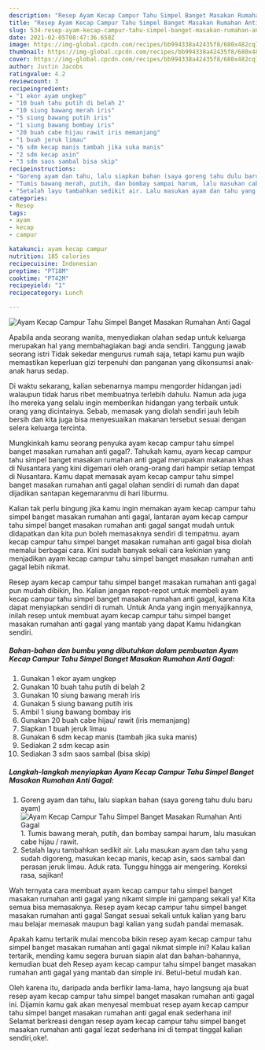 ```yaml
---
description: "Resep Ayam Kecap Campur Tahu Simpel Banget Masakan Rumahan Anti Gagal yang enak dan Mudah Dibuat"
title: "Resep Ayam Kecap Campur Tahu Simpel Banget Masakan Rumahan Anti Gagal yang enak dan Mudah Dibuat"
slug: 534-resep-ayam-kecap-campur-tahu-simpel-banget-masakan-rumahan-anti-gagal-yang-enak-dan-mudah-dibuat
date: 2021-02-05T08:47:36.658Z
image: https://img-global.cpcdn.com/recipes/bb994338a42435f8/680x482cq70/ayam-kecap-campur-tahu-simpel-banget-masakan-rumahan-anti-gagal-foto-resep-utama.jpg
thumbnail: https://img-global.cpcdn.com/recipes/bb994338a42435f8/680x482cq70/ayam-kecap-campur-tahu-simpel-banget-masakan-rumahan-anti-gagal-foto-resep-utama.jpg
cover: https://img-global.cpcdn.com/recipes/bb994338a42435f8/680x482cq70/ayam-kecap-campur-tahu-simpel-banget-masakan-rumahan-anti-gagal-foto-resep-utama.jpg
author: Justin Jacobs
ratingvalue: 4.2
reviewcount: 3
recipeingredient:
- "1 ekor ayam ungkep"
- "10 buah tahu putih di belah 2"
- "10 siung bawang merah iris"
- "5 siung bawang putih iris"
- "1 siung bawang bombay iris"
- "20 buah cabe hijau rawit iris memanjang"
- "1 buah jeruk limau"
- "6 sdm kecap manis tambah jika suka manis"
- "2 sdm kecap asin"
- "3 sdm saos sambal bisa skip"
recipeinstructions:
- "Goreng ayam dan tahu, lalu siapkan bahan (saya goreng tahu dulu baru ayam)"
- "Tumis bawang merah, putih, dan bombay sampai harum, lalu masukan cabe hijau / rawit."
- "Setalah layu tambahkan sedikit air. Lalu masukan ayam dan tahu yang sudah digoreng, masukan kecap manis, kecap asin, saos sambal dan perasan jeruk limau. Aduk rata. Tunggu hingga air mengering. Koreksi rasa, sajikan!"
categories:
- Resep
tags:
- ayam
- kecap
- campur

katakunci: ayam kecap campur 
nutrition: 185 calories
recipecuisine: Indonesian
preptime: "PT18M"
cooktime: "PT42M"
recipeyield: "1"
recipecategory: Lunch

---
```



![Ayam Kecap Campur Tahu Simpel Banget Masakan Rumahan Anti Gagal](https://img-global.cpcdn.com/recipes/bb994338a42435f8/680x482cq70/ayam-kecap-campur-tahu-simpel-banget-masakan-rumahan-anti-gagal-foto-resep-utama.jpg)

Apabila anda seorang wanita, menyediakan olahan sedap untuk keluarga merupakan hal yang membahagiakan bagi anda sendiri. Tanggung jawab seorang istri Tidak sekedar mengurus rumah saja, tetapi kamu pun wajib memastikan keperluan gizi terpenuhi dan panganan yang dikonsumsi anak-anak harus sedap.

Di waktu  sekarang, kalian sebenarnya mampu mengorder hidangan jadi walaupun tidak harus ribet membuatnya terlebih dahulu. Namun ada juga lho mereka yang selalu ingin memberikan hidangan yang terbaik untuk orang yang dicintainya. Sebab, memasak yang diolah sendiri jauh lebih bersih dan kita juga bisa menyesuaikan makanan tersebut sesuai dengan selera keluarga tercinta. 



Mungkinkah kamu seorang penyuka ayam kecap campur tahu simpel banget masakan rumahan anti gagal?. Tahukah kamu, ayam kecap campur tahu simpel banget masakan rumahan anti gagal merupakan makanan khas di Nusantara yang kini digemari oleh orang-orang dari hampir setiap tempat di Nusantara. Kamu dapat memasak ayam kecap campur tahu simpel banget masakan rumahan anti gagal olahan sendiri di rumah dan dapat dijadikan santapan kegemaranmu di hari liburmu.

Kalian tak perlu bingung jika kamu ingin memakan ayam kecap campur tahu simpel banget masakan rumahan anti gagal, lantaran ayam kecap campur tahu simpel banget masakan rumahan anti gagal sangat mudah untuk didapatkan dan kita pun boleh memasaknya sendiri di tempatmu. ayam kecap campur tahu simpel banget masakan rumahan anti gagal bisa diolah memalui berbagai cara. Kini sudah banyak sekali cara kekinian yang menjadikan ayam kecap campur tahu simpel banget masakan rumahan anti gagal lebih nikmat.

Resep ayam kecap campur tahu simpel banget masakan rumahan anti gagal pun mudah dibikin, lho. Kalian jangan repot-repot untuk membeli ayam kecap campur tahu simpel banget masakan rumahan anti gagal, karena Kita dapat menyiapkan sendiri di rumah. Untuk Anda yang ingin menyajikannya, inilah resep untuk membuat ayam kecap campur tahu simpel banget masakan rumahan anti gagal yang mantab yang dapat Kamu hidangkan sendiri.

<!--inarticleads1-->

##### Bahan-bahan dan bumbu yang dibutuhkan dalam pembuatan Ayam Kecap Campur Tahu Simpel Banget Masakan Rumahan Anti Gagal:

1. Gunakan 1 ekor ayam ungkep
1. Gunakan 10 buah tahu putih di belah 2
1. Gunakan 10 siung bawang merah iris
1. Gunakan 5 siung bawang putih iris
1. Ambil 1 siung bawang bombay iris
1. Gunakan 20 buah cabe hijau/ rawit (iris memanjang)
1. Siapkan 1 buah jeruk limau
1. Gunakan 6 sdm kecap manis (tambah jika suka manis)
1. Sediakan 2 sdm kecap asin
1. Sediakan 3 sdm saos sambal (bisa skip)




<!--inarticleads2-->

##### Langkah-langkah menyiapkan Ayam Kecap Campur Tahu Simpel Banget Masakan Rumahan Anti Gagal:

1. Goreng ayam dan tahu, lalu siapkan bahan (saya goreng tahu dulu baru ayam)
<img src="https://img-global.cpcdn.com/steps/f2f8445a49d55e60/160x128cq70/ayam-kecap-campur-tahu-simpel-banget-masakan-rumahan-anti-gagal-langkah-memasak-1-foto.jpg" alt="Ayam Kecap Campur Tahu Simpel Banget Masakan Rumahan Anti Gagal">1. Tumis bawang merah, putih, dan bombay sampai harum, lalu masukan cabe hijau / rawit.
1. Setalah layu tambahkan sedikit air. Lalu masukan ayam dan tahu yang sudah digoreng, masukan kecap manis, kecap asin, saos sambal dan perasan jeruk limau. Aduk rata. Tunggu hingga air mengering. Koreksi rasa, sajikan!




Wah ternyata cara membuat ayam kecap campur tahu simpel banget masakan rumahan anti gagal yang nikamt simple ini gampang sekali ya! Kita semua bisa memasaknya. Resep ayam kecap campur tahu simpel banget masakan rumahan anti gagal Sangat sesuai sekali untuk kalian yang baru mau belajar memasak maupun bagi kalian yang sudah pandai memasak.

Apakah kamu tertarik mulai mencoba bikin resep ayam kecap campur tahu simpel banget masakan rumahan anti gagal nikmat simple ini? Kalau kalian tertarik, mending kamu segera buruan siapin alat dan bahan-bahannya, kemudian buat deh Resep ayam kecap campur tahu simpel banget masakan rumahan anti gagal yang mantab dan simple ini. Betul-betul mudah kan. 

Oleh karena itu, daripada anda berfikir lama-lama, hayo langsung aja buat resep ayam kecap campur tahu simpel banget masakan rumahan anti gagal ini. Dijamin kamu gak akan menyesal membuat resep ayam kecap campur tahu simpel banget masakan rumahan anti gagal enak sederhana ini! Selamat berkreasi dengan resep ayam kecap campur tahu simpel banget masakan rumahan anti gagal lezat sederhana ini di tempat tinggal kalian sendiri,oke!.

